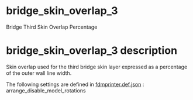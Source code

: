 
# bridge_skin_overlap_3
Bridge Third Skin Overlap Percentage


# bridge_skin_overlap_3 description
Skin overlap used for the third bridge skin layer expressed as a percentage of the outer wall line width.

The following settings are defined in [fdmprinter.def.json](https://github.com/smartavionics/Cura/blob/mb-master/resources/definitions/fdmprinter.def.json) : arrange_disable_model_rotations